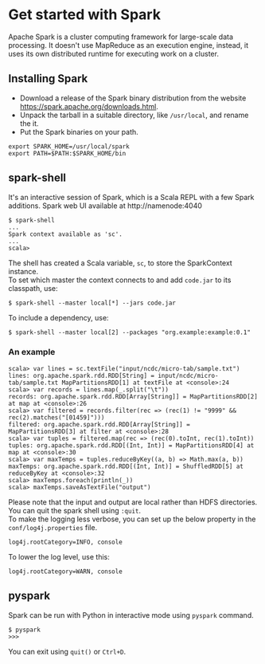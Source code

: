 # Get started with Spark  
Apache Spark is a cluster computing framework for large-scale data processing. It doesn't use MapReduce as an execution engine, instead, it uses its own distributed runtime for executing work on a cluster.  
## Installing Spark  
 - Download a release of the Spark binary distribution from the website https://spark.apache.org/downloads.html.  
 - Unpack the tarball in a suitable directory, like `/usr/local`, and rename the it.
 - Put the Spark binaries on your path.  
 ```
 export SPARK_HOME=/usr/local/spark
 export PATH=$PATH:$SPARK_HOME/bin
 ```

## spark-shell
It's an interactive session of Spark, which is a Scala REPL with a few Spark additions. Spark web UI available at http://namenode:4040
```
$ spark-shell
...
Spark context available as 'sc'.
...
scala>
```
The shell has created a Scala variable, `sc`, to store the SparkContext instance.  
To set which master the context connects to and add `code.jar` to its classpath, use:
```
$ spark-shell --master local[*] --jars code.jar
```
To include a dependency, use:
```
$ spark-shell --master local[2] --packages "org.example:example:0.1"
```

### An example  
```
scala> var lines = sc.textFile("input/ncdc/micro-tab/sample.txt")
lines: org.apache.spark.rdd.RDD[String] = input/ncdc/micro-tab/sample.txt MapPartitionsRDD[1] at textFile at <console>:24
scala> var records = lines.map(_.split("\t"))
records: org.apache.spark.rdd.RDD[Array[String]] = MapPartitionsRDD[2] at map at <console>:26
scala> var filtered = records.filter(rec => (rec(1) != "9999" && rec(2).matches("[01459]")))
filtered: org.apache.spark.rdd.RDD[Array[String]] = MapPartitionsRDD[3] at filter at <console>:28
scala> var tuples = filtered.map(rec => (rec(0).toInt, rec(1).toInt))
tuples: org.apache.spark.rdd.RDD[(Int, Int)] = MapPartitionsRDD[4] at map at <console>:30
scala> var maxTemps = tuples.reduceByKey((a, b) => Math.max(a, b))
maxTemps: org.apache.spark.rdd.RDD[(Int, Int)] = ShuffledRDD[5] at reduceByKey at <console>:32
scala> maxTemps.foreach(println(_))
scala> maxTemps.saveAsTextFile("output")
```
Please note that the input and output are local rather than HDFS directories. You can quit the spark shell using `:quit`.  
To make the logging less verbose, you can set up the below property in the `conf/log4j.properties` file.
```
log4j.rootCategory=INFO, console
```
To lower the log level, use this:
```
log4j.rootCategory=WARN, console
```

## pyspark
Spark can be run with Python in interactive mode using `pyspark` command.
```
$ pyspark
>>>
```
You can exit using `quit()` or `Ctrl+D`.

